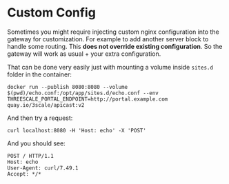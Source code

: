 # Custom Config

Sometimes you might require injecting custom nginx configuration into the gateway for customization. For example to add another server block to handle some routing. This **does not override existing configuration**. So the gateway will work as usual + your extra configuration.

That can be done very easily just with mounting a volume inside `sites.d` folder in the container:

```shell
docker run --publish 8080:8080 --volume $(pwd)/echo.conf:/opt/app/sites.d/echo.conf --env THREESCALE_PORTAL_ENDPOINT=http://portal.example.com quay.io/3scale/apicast:v2
```

And then try a request:

```shell
curl localhost:8080 -H 'Host: echo' -X 'POST'
```

And you should see:

```
POST / HTTP/1.1
Host: echo
User-Agent: curl/7.49.1
Accept: */*
```

